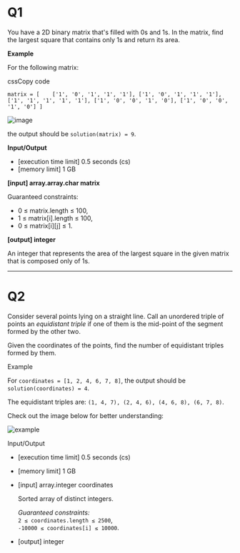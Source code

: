 # Q1
You have a 2D binary matrix that's filled with 0s and 1s. In the matrix, find the largest square that contains only 1s and return its area.

**Example**

For the following matrix:

cssCopy code

`matrix = [    ['1', '0', '1', '1', '1'],
    ['1', '0', '1', '1', '1'],
    ['1', '1', '1', '1', '1'],
    ['1', '0', '0', '1', '0'],
    ['1', '0', '0', '1', '0']
]` 


![image](https://github.com/shan-mulgrew/practice/assets/42028485/19ae9162-c0b3-41a4-90ee-70b6d534b945)

the output should be `solution(matrix) = 9`.

**Input/Output**

-   [execution time limit] 0.5 seconds (cs)
-   [memory limit] 1 GB

**[input] array.array.char matrix**

Guaranteed constraints:

-   0 ≤ matrix.length ≤ 100,
-   1 ≤ matrix[i].length ≤ 100,
-   0 ≤ matrix[i][j] ≤ 1.

**[output] integer**

An integer that represents the area of the largest square in the given matrix that is composed only of 1s.


-----
# Q2
Consider several points lying on a straight line. Call an unordered triple of points an _equidistant triple_ if one of them is the mid-point of the segment formed by the other two.

Given the coordinates of the points, find the number of equidistant triples formed by them.

Example

For `coordinates = [1, 2, 4, 6, 7, 8]`, the output should be  
`solution(coordinates) = 4`.

The equidistant triples are: `(1, 4, 7), (2, 4, 6), (4, 6, 8), (6, 7, 8)`.

Check out the image below for better understanding:

![](https://ci3.googleusercontent.com/proxy/mjTrxKqUK9IXPM1YGfO0VFgljKfZa6NEIhay9Qewd3ZyDoU24FJe-DzMNNET9kjSw6XtrlJc4ybyXm-JJ9wKPcMPGO-3XLJQFSYI0j-zA3WqQojgWKAeCjiAsZMA9g=s0-d-e1-ft#https://codesignal.s3.amazonaws.com/uploads/1664318515/example.png?raw=true "example")

Input/Output

-   [execution time limit] 0.5 seconds (cs)
    
-   [memory limit] 1 GB
    
-   [input] array.integer coordinates
    
    Sorted array of distinct integers.
    
    _Guaranteed constraints:_  
    `2 ≤ coordinates.length ≤ 2500`,  
    `-10000 ≤ coordinates[i] ≤ 10000`.
    
-   [output] integer
